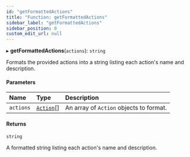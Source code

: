 ```yaml
---
id: "getFormattedActions"
title: "Function: getFormattedActions"
sidebar_label: "getFormattedActions"
sidebar_position: 0
custom_edit_url: null
---
```


▸ **getFormattedActions**(`actions`): `string`

Formats the provided actions into a string listing each action's name and description.

#### Parameters

| Name      | Type                                  | Description                             |
| :-------- | :------------------------------------ | :-------------------------------------- |
| `actions` | [`Action`](../interfaces/Action.md)[] | An array of `Action` objects to format. |

#### Returns

`string`

A formatted string listing each action's name and description.
